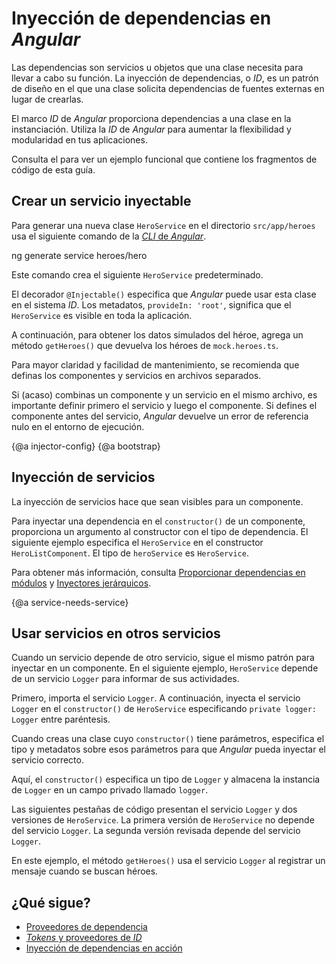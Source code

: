 # Inyección de dependencias en *Angular*

Las dependencias son servicios u objetos que una clase necesita para llevar a cabo su función.
La inyección de dependencias, o *ID*, es un patrón de diseño en el que una clase solicita dependencias de fuentes externas en lugar de crearlas.

El marco *ID* de *Angular* proporciona dependencias a una clase en la instanciación.
Utiliza la *ID* de *Angular* para aumentar la flexibilidad y modularidad en tus aplicaciones.

<div class="alert is-helpful">

Consulta el <live-example></live-example> para ver un ejemplo funcional que contiene los fragmentos de código de esta guía.

</div>

## Crear un servicio inyectable

Para generar una nueva clase `HeroService` en el directorio `src/app/heroes` usa el siguiente comando de la [*CLI* de *Angular*](cli).

<code-example language="sh">
ng generate service heroes/hero
</code-example>

Este comando crea el siguiente `HeroService` predeterminado.

<code-example path="dependency-injection/src/app/heroes/hero.service.0.ts" header="src/app/heroes/hero.service.ts (CLI-generated)">
</code-example>

El decorador `@Injectable()` especifica que *Angular* puede usar esta clase en el sistema *ID*.
Los metadatos, `provideIn: 'root'`, significa que el `HeroService` es visible en toda la aplicación.

A continuación, para obtener los datos simulados del héroe, agrega un método `getHeroes()` que devuelva los héroes de `mock.heroes.ts`.

<code-example path="dependency-injection/src/app/heroes/hero.service.3.ts" header="src/app/heroes/hero.service.ts">
</code-example>

Para mayor claridad y facilidad de mantenimiento, se recomienda que definas los componentes y servicios en archivos separados.

Si (acaso) combinas un componente y un servicio en el mismo archivo, es importante definir primero el servicio y luego el componente.
Si defines el componente antes del servicio, *Angular* devuelve un error de referencia nulo en el entorno de ejecución.


{@a injector-config}
{@a bootstrap}

## Inyección de servicios

La inyección de servicios hace que sean visibles para un componente.

Para inyectar una dependencia en el `constructor()` de un componente, proporciona un argumento al constructor con el tipo de dependencia.
El siguiente ejemplo especifica el `HeroService` en el constructor `HeroListComponent`.
El tipo de `heroService` es `HeroService`.

<code-example header="src/app/heroes/hero-list.component (constructor signature)" path="dependency-injection/src/app/heroes/hero-list.component.ts"
region="ctor-signature">
</code-example>


Para obtener más información, consulta [Proporcionar dependencias en módulos](guide/providers) y [Inyectores jerárquicos](guide/hierarchical-dependency-injection).

{@a service-needs-service}

## Usar servicios en otros servicios

Cuando un servicio depende de otro servicio, sigue el mismo patrón para inyectar en un componente.
En el siguiente ejemplo, `HeroService` depende de un servicio `Logger` para informar de sus actividades.

Primero, importa el servicio `Logger`.
A continuación, inyecta el servicio `Logger` en el `constructor()` de `HeroService` especificando `private logger: Logger` entre paréntesis.

Cuando creas una clase cuyo `constructor()` tiene parámetros, especifica el tipo y metadatos sobre esos parámetros para que *Angular* pueda inyectar el servicio correcto.

Aquí, el `constructor()` especifica un tipo de `Logger` y almacena la instancia de `Logger` en un campo privado llamado `logger`.


Las siguientes pestañas de código presentan el servicio `Logger` y dos versiones de `HeroService`.
La primera versión de `HeroService` no depende del servicio `Logger`.
La segunda versión revisada depende del servicio `Logger`.

<code-tabs>

  <code-pane header="src/app/heroes/hero.service (v2)" path="dependency-injection/src/app/heroes/hero.service.2.ts">
  </code-pane>

  <code-pane header="src/app/heroes/hero.service (v1)" path="dependency-injection/src/app/heroes/hero.service.1.ts">
  </code-pane>

  <code-pane header="src/app/logger.service"
  path="dependency-injection/src/app/logger.service.ts">
  </code-pane>

</code-tabs>

En este ejemplo, el método `getHeroes()` usa el servicio `Logger` al registrar un mensaje cuando se buscan héroes.

## ¿Qué sigue?

* [Proveedores de dependencia](guide/dependency-injection-providers)
* [*Tokens* y proveedores de *ID*](guide/dependency-injection-providers)
* [Inyección de dependencias en acción](guide/dependency-injection-in-action)
